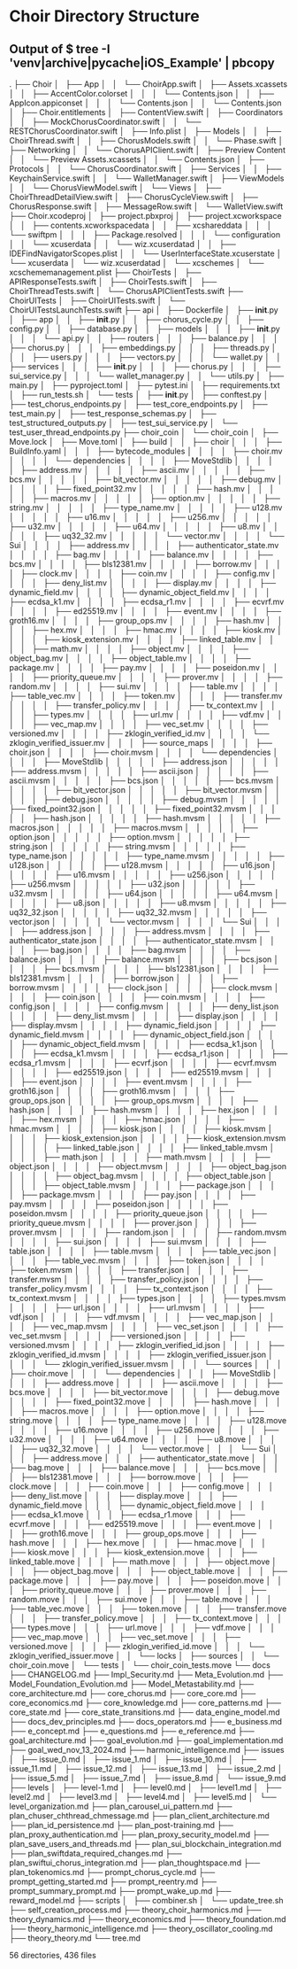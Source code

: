 # Choir Directory Structure
## Output of $ tree -I 'venv|archive|__pycache__|iOS_Example' | pbcopy

.
├── Choir
│   ├── App
│   │   └── ChoirApp.swift
│   ├── Assets.xcassets
│   │   ├── AccentColor.colorset
│   │   │   └── Contents.json
│   │   ├── AppIcon.appiconset
│   │   │   └── Contents.json
│   │   └── Contents.json
│   ├── Choir.entitlements
│   ├── ContentView.swift
│   ├── Coordinators
│   │   ├── MockChorusCoordinator.swift
│   │   └── RESTChorusCoordinator.swift
│   ├── Info.plist
│   ├── Models
│   │   ├── ChoirThread.swift
│   │   ├── ChorusModels.swift
│   │   └── Phase.swift
│   ├── Networking
│   │   └── ChorusAPIClient.swift
│   ├── Preview Content
│   │   └── Preview Assets.xcassets
│   │       └── Contents.json
│   ├── Protocols
│   │   └── ChorusCoordinator.swift
│   ├── Services
│   │   ├── KeychainService.swift
│   │   └── WalletManager.swift
│   ├── ViewModels
│   │   └── ChorusViewModel.swift
│   └── Views
│       ├── ChoirThreadDetailView.swift
│       ├── ChorusCycleView.swift
│       ├── ChorusResponse.swift
│       ├── MessageRow.swift
│       └── WalletView.swift
├── Choir.xcodeproj
│   ├── project.pbxproj
│   ├── project.xcworkspace
│   │   ├── contents.xcworkspacedata
│   │   ├── xcshareddata
│   │   │   └── swiftpm
│   │   │       ├── Package.resolved
│   │   │       └── configuration
│   │   └── xcuserdata
│   │       └── wiz.xcuserdatad
│   │           ├── IDEFindNavigatorScopes.plist
│   │           └── UserInterfaceState.xcuserstate
│   └── xcuserdata
│       └── wiz.xcuserdatad
│           └── xcschemes
│               └── xcschememanagement.plist
├── ChoirTests
│   ├── APIResponseTests.swift
│   ├── ChoirTests.swift
│   ├── ChoirThreadTests.swift
│   └── ChorusAPIClientTests.swift
├── ChoirUITests
│   ├── ChoirUITests.swift
│   └── ChoirUITestsLaunchTests.swift
├── api
│   ├── Dockerfile
│   ├── __init__.py
│   ├── app
│   │   ├── __init__.py
│   │   ├── chorus_cycle.py
│   │   ├── config.py
│   │   ├── database.py
│   │   ├── models
│   │   │   ├── __init__.py
│   │   │   └── api.py
│   │   ├── routers
│   │   │   ├── balance.py
│   │   │   ├── chorus.py
│   │   │   ├── embeddings.py
│   │   │   ├── threads.py
│   │   │   ├── users.py
│   │   │   ├── vectors.py
│   │   │   └── wallet.py
│   │   ├── services
│   │   │   ├── __init__.py
│   │   │   ├── chorus.py
│   │   │   ├── sui_service.py
│   │   │   └── wallet_manager.py
│   │   └── utils.py
│   ├── main.py
│   ├── pyproject.toml
│   ├── pytest.ini
│   ├── requirements.txt
│   ├── run_tests.sh
│   └── tests
│       ├── __init__.py
│       ├── conftest.py
│       ├── test_chorus_endpoints.py
│       ├── test_core_endpoints.py
│       ├── test_main.py
│       ├── test_response_schemas.py
│       ├── test_structured_outputs.py
│       ├── test_sui_service.py
│       └── test_user_thread_endpoints.py
├── choir_coin
│   └── choir_coin
│       ├── Move.lock
│       ├── Move.toml
│       ├── build
│       │   ├── choir
│       │   │   ├── BuildInfo.yaml
│       │   │   ├── bytecode_modules
│       │   │   │   ├── choir.mv
│       │   │   │   └── dependencies
│       │   │   │       ├── MoveStdlib
│       │   │   │       │   ├── address.mv
│       │   │   │       │   ├── ascii.mv
│       │   │   │       │   ├── bcs.mv
│       │   │   │       │   ├── bit_vector.mv
│       │   │   │       │   ├── debug.mv
│       │   │   │       │   ├── fixed_point32.mv
│       │   │   │       │   ├── hash.mv
│       │   │   │       │   ├── macros.mv
│       │   │   │       │   ├── option.mv
│       │   │   │       │   ├── string.mv
│       │   │   │       │   ├── type_name.mv
│       │   │   │       │   ├── u128.mv
│       │   │   │       │   ├── u16.mv
│       │   │   │       │   ├── u256.mv
│       │   │   │       │   ├── u32.mv
│       │   │   │       │   ├── u64.mv
│       │   │   │       │   ├── u8.mv
│       │   │   │       │   ├── uq32_32.mv
│       │   │   │       │   └── vector.mv
│       │   │   │       └── Sui
│       │   │   │           ├── address.mv
│       │   │   │           ├── authenticator_state.mv
│       │   │   │           ├── bag.mv
│       │   │   │           ├── balance.mv
│       │   │   │           ├── bcs.mv
│       │   │   │           ├── bls12381.mv
│       │   │   │           ├── borrow.mv
│       │   │   │           ├── clock.mv
│       │   │   │           ├── coin.mv
│       │   │   │           ├── config.mv
│       │   │   │           ├── deny_list.mv
│       │   │   │           ├── display.mv
│       │   │   │           ├── dynamic_field.mv
│       │   │   │           ├── dynamic_object_field.mv
│       │   │   │           ├── ecdsa_k1.mv
│       │   │   │           ├── ecdsa_r1.mv
│       │   │   │           ├── ecvrf.mv
│       │   │   │           ├── ed25519.mv
│       │   │   │           ├── event.mv
│       │   │   │           ├── groth16.mv
│       │   │   │           ├── group_ops.mv
│       │   │   │           ├── hash.mv
│       │   │   │           ├── hex.mv
│       │   │   │           ├── hmac.mv
│       │   │   │           ├── kiosk.mv
│       │   │   │           ├── kiosk_extension.mv
│       │   │   │           ├── linked_table.mv
│       │   │   │           ├── math.mv
│       │   │   │           ├── object.mv
│       │   │   │           ├── object_bag.mv
│       │   │   │           ├── object_table.mv
│       │   │   │           ├── package.mv
│       │   │   │           ├── pay.mv
│       │   │   │           ├── poseidon.mv
│       │   │   │           ├── priority_queue.mv
│       │   │   │           ├── prover.mv
│       │   │   │           ├── random.mv
│       │   │   │           ├── sui.mv
│       │   │   │           ├── table.mv
│       │   │   │           ├── table_vec.mv
│       │   │   │           ├── token.mv
│       │   │   │           ├── transfer.mv
│       │   │   │           ├── transfer_policy.mv
│       │   │   │           ├── tx_context.mv
│       │   │   │           ├── types.mv
│       │   │   │           ├── url.mv
│       │   │   │           ├── vdf.mv
│       │   │   │           ├── vec_map.mv
│       │   │   │           ├── vec_set.mv
│       │   │   │           ├── versioned.mv
│       │   │   │           ├── zklogin_verified_id.mv
│       │   │   │           └── zklogin_verified_issuer.mv
│       │   │   ├── source_maps
│       │   │   │   ├── choir.json
│       │   │   │   ├── choir.mvsm
│       │   │   │   └── dependencies
│       │   │   │       ├── MoveStdlib
│       │   │   │       │   ├── address.json
│       │   │   │       │   ├── address.mvsm
│       │   │   │       │   ├── ascii.json
│       │   │   │       │   ├── ascii.mvsm
│       │   │   │       │   ├── bcs.json
│       │   │   │       │   ├── bcs.mvsm
│       │   │   │       │   ├── bit_vector.json
│       │   │   │       │   ├── bit_vector.mvsm
│       │   │   │       │   ├── debug.json
│       │   │   │       │   ├── debug.mvsm
│       │   │   │       │   ├── fixed_point32.json
│       │   │   │       │   ├── fixed_point32.mvsm
│       │   │   │       │   ├── hash.json
│       │   │   │       │   ├── hash.mvsm
│       │   │   │       │   ├── macros.json
│       │   │   │       │   ├── macros.mvsm
│       │   │   │       │   ├── option.json
│       │   │   │       │   ├── option.mvsm
│       │   │   │       │   ├── string.json
│       │   │   │       │   ├── string.mvsm
│       │   │   │       │   ├── type_name.json
│       │   │   │       │   ├── type_name.mvsm
│       │   │   │       │   ├── u128.json
│       │   │   │       │   ├── u128.mvsm
│       │   │   │       │   ├── u16.json
│       │   │   │       │   ├── u16.mvsm
│       │   │   │       │   ├── u256.json
│       │   │   │       │   ├── u256.mvsm
│       │   │   │       │   ├── u32.json
│       │   │   │       │   ├── u32.mvsm
│       │   │   │       │   ├── u64.json
│       │   │   │       │   ├── u64.mvsm
│       │   │   │       │   ├── u8.json
│       │   │   │       │   ├── u8.mvsm
│       │   │   │       │   ├── uq32_32.json
│       │   │   │       │   ├── uq32_32.mvsm
│       │   │   │       │   ├── vector.json
│       │   │   │       │   └── vector.mvsm
│       │   │   │       └── Sui
│       │   │   │           ├── address.json
│       │   │   │           ├── address.mvsm
│       │   │   │           ├── authenticator_state.json
│       │   │   │           ├── authenticator_state.mvsm
│       │   │   │           ├── bag.json
│       │   │   │           ├── bag.mvsm
│       │   │   │           ├── balance.json
│       │   │   │           ├── balance.mvsm
│       │   │   │           ├── bcs.json
│       │   │   │           ├── bcs.mvsm
│       │   │   │           ├── bls12381.json
│       │   │   │           ├── bls12381.mvsm
│       │   │   │           ├── borrow.json
│       │   │   │           ├── borrow.mvsm
│       │   │   │           ├── clock.json
│       │   │   │           ├── clock.mvsm
│       │   │   │           ├── coin.json
│       │   │   │           ├── coin.mvsm
│       │   │   │           ├── config.json
│       │   │   │           ├── config.mvsm
│       │   │   │           ├── deny_list.json
│       │   │   │           ├── deny_list.mvsm
│       │   │   │           ├── display.json
│       │   │   │           ├── display.mvsm
│       │   │   │           ├── dynamic_field.json
│       │   │   │           ├── dynamic_field.mvsm
│       │   │   │           ├── dynamic_object_field.json
│       │   │   │           ├── dynamic_object_field.mvsm
│       │   │   │           ├── ecdsa_k1.json
│       │   │   │           ├── ecdsa_k1.mvsm
│       │   │   │           ├── ecdsa_r1.json
│       │   │   │           ├── ecdsa_r1.mvsm
│       │   │   │           ├── ecvrf.json
│       │   │   │           ├── ecvrf.mvsm
│       │   │   │           ├── ed25519.json
│       │   │   │           ├── ed25519.mvsm
│       │   │   │           ├── event.json
│       │   │   │           ├── event.mvsm
│       │   │   │           ├── groth16.json
│       │   │   │           ├── groth16.mvsm
│       │   │   │           ├── group_ops.json
│       │   │   │           ├── group_ops.mvsm
│       │   │   │           ├── hash.json
│       │   │   │           ├── hash.mvsm
│       │   │   │           ├── hex.json
│       │   │   │           ├── hex.mvsm
│       │   │   │           ├── hmac.json
│       │   │   │           ├── hmac.mvsm
│       │   │   │           ├── kiosk.json
│       │   │   │           ├── kiosk.mvsm
│       │   │   │           ├── kiosk_extension.json
│       │   │   │           ├── kiosk_extension.mvsm
│       │   │   │           ├── linked_table.json
│       │   │   │           ├── linked_table.mvsm
│       │   │   │           ├── math.json
│       │   │   │           ├── math.mvsm
│       │   │   │           ├── object.json
│       │   │   │           ├── object.mvsm
│       │   │   │           ├── object_bag.json
│       │   │   │           ├── object_bag.mvsm
│       │   │   │           ├── object_table.json
│       │   │   │           ├── object_table.mvsm
│       │   │   │           ├── package.json
│       │   │   │           ├── package.mvsm
│       │   │   │           ├── pay.json
│       │   │   │           ├── pay.mvsm
│       │   │   │           ├── poseidon.json
│       │   │   │           ├── poseidon.mvsm
│       │   │   │           ├── priority_queue.json
│       │   │   │           ├── priority_queue.mvsm
│       │   │   │           ├── prover.json
│       │   │   │           ├── prover.mvsm
│       │   │   │           ├── random.json
│       │   │   │           ├── random.mvsm
│       │   │   │           ├── sui.json
│       │   │   │           ├── sui.mvsm
│       │   │   │           ├── table.json
│       │   │   │           ├── table.mvsm
│       │   │   │           ├── table_vec.json
│       │   │   │           ├── table_vec.mvsm
│       │   │   │           ├── token.json
│       │   │   │           ├── token.mvsm
│       │   │   │           ├── transfer.json
│       │   │   │           ├── transfer.mvsm
│       │   │   │           ├── transfer_policy.json
│       │   │   │           ├── transfer_policy.mvsm
│       │   │   │           ├── tx_context.json
│       │   │   │           ├── tx_context.mvsm
│       │   │   │           ├── types.json
│       │   │   │           ├── types.mvsm
│       │   │   │           ├── url.json
│       │   │   │           ├── url.mvsm
│       │   │   │           ├── vdf.json
│       │   │   │           ├── vdf.mvsm
│       │   │   │           ├── vec_map.json
│       │   │   │           ├── vec_map.mvsm
│       │   │   │           ├── vec_set.json
│       │   │   │           ├── vec_set.mvsm
│       │   │   │           ├── versioned.json
│       │   │   │           ├── versioned.mvsm
│       │   │   │           ├── zklogin_verified_id.json
│       │   │   │           ├── zklogin_verified_id.mvsm
│       │   │   │           ├── zklogin_verified_issuer.json
│       │   │   │           └── zklogin_verified_issuer.mvsm
│       │   │   └── sources
│       │   │       ├── choir.move
│       │   │       └── dependencies
│       │   │           ├── MoveStdlib
│       │   │           │   ├── address.move
│       │   │           │   ├── ascii.move
│       │   │           │   ├── bcs.move
│       │   │           │   ├── bit_vector.move
│       │   │           │   ├── debug.move
│       │   │           │   ├── fixed_point32.move
│       │   │           │   ├── hash.move
│       │   │           │   ├── macros.move
│       │   │           │   ├── option.move
│       │   │           │   ├── string.move
│       │   │           │   ├── type_name.move
│       │   │           │   ├── u128.move
│       │   │           │   ├── u16.move
│       │   │           │   ├── u256.move
│       │   │           │   ├── u32.move
│       │   │           │   ├── u64.move
│       │   │           │   ├── u8.move
│       │   │           │   ├── uq32_32.move
│       │   │           │   └── vector.move
│       │   │           └── Sui
│       │   │               ├── address.move
│       │   │               ├── authenticator_state.move
│       │   │               ├── bag.move
│       │   │               ├── balance.move
│       │   │               ├── bcs.move
│       │   │               ├── bls12381.move
│       │   │               ├── borrow.move
│       │   │               ├── clock.move
│       │   │               ├── coin.move
│       │   │               ├── config.move
│       │   │               ├── deny_list.move
│       │   │               ├── display.move
│       │   │               ├── dynamic_field.move
│       │   │               ├── dynamic_object_field.move
│       │   │               ├── ecdsa_k1.move
│       │   │               ├── ecdsa_r1.move
│       │   │               ├── ecvrf.move
│       │   │               ├── ed25519.move
│       │   │               ├── event.move
│       │   │               ├── groth16.move
│       │   │               ├── group_ops.move
│       │   │               ├── hash.move
│       │   │               ├── hex.move
│       │   │               ├── hmac.move
│       │   │               ├── kiosk.move
│       │   │               ├── kiosk_extension.move
│       │   │               ├── linked_table.move
│       │   │               ├── math.move
│       │   │               ├── object.move
│       │   │               ├── object_bag.move
│       │   │               ├── object_table.move
│       │   │               ├── package.move
│       │   │               ├── pay.move
│       │   │               ├── poseidon.move
│       │   │               ├── priority_queue.move
│       │   │               ├── prover.move
│       │   │               ├── random.move
│       │   │               ├── sui.move
│       │   │               ├── table.move
│       │   │               ├── table_vec.move
│       │   │               ├── token.move
│       │   │               ├── transfer.move
│       │   │               ├── transfer_policy.move
│       │   │               ├── tx_context.move
│       │   │               ├── types.move
│       │   │               ├── url.move
│       │   │               ├── vdf.move
│       │   │               ├── vec_map.move
│       │   │               ├── vec_set.move
│       │   │               ├── versioned.move
│       │   │               ├── zklogin_verified_id.move
│       │   │               └── zklogin_verified_issuer.move
│       │   └── locks
│       ├── sources
│       │   └── choir_coin.move
│       └── tests
│           └── choir_coin_tests.move
└── docs
    ├── CHANGELOG.md
    ├── Impl_Security.md
    ├── Meta_Evolution.md
    ├── Model_Foundation_Evolution.md
    ├── Model_Metastability.md
    ├── core_architecture.md
    ├── core_chorus.md
    ├── core_core.md
    ├── core_economics.md
    ├── core_knowledge.md
    ├── core_patterns.md
    ├── core_state.md
    ├── core_state_transitions.md
    ├── data_engine_model.md
    ├── docs_dev_principles.md
    ├── docs_operators.md
    ├── e_business.md
    ├── e_concept.md
    ├── e_questions.md
    ├── e_reference.md
    ├── goal_architecture.md
    ├── goal_evolution.md
    ├── goal_implementation.md
    ├── goal_wed_nov_13_2024.md
    ├── harmonic_intelligence.md
    ├── issues
    │   ├── issue_0.md
    │   ├── issue_1.md
    │   ├── issue_10.md
    │   ├── issue_11.md
    │   ├── issue_12.md
    │   ├── issue_13.md
    │   ├── issue_2.md
    │   ├── issue_5.md
    │   ├── issue_7.md
    │   ├── issue_8.md
    │   └── issue_9.md
    ├── levels
    │   ├── level-1.md
    │   ├── level0.md
    │   ├── level1.md
    │   ├── level2.md
    │   ├── level3.md
    │   ├── level4.md
    │   ├── level5.md
    │   └── level_organization.md
    ├── plan_carousel_ui_pattern.md
    ├── plan_chuser_chthread_chmessage.md
    ├── plan_client_architecture.md
    ├── plan_id_persistence.md
    ├── plan_post-training.md
    ├── plan_proxy_authentication.md
    ├── plan_proxy_security_model.md
    ├── plan_save_users_and_threads.md
    ├── plan_sui_blockchain_integration.md
    ├── plan_swiftdata_required_changes.md
    ├── plan_swiftui_chorus_integration.md
    ├── plan_thoughtspace.md
    ├── plan_tokenomics.md
    ├── prompt_chorus_cycle.md
    ├── prompt_getting_started.md
    ├── prompt_reentry.md
    ├── prompt_summary_prompt.md
    ├── prompt_wake_up.md
    ├── reward_model.md
    ├── scripts
    │   ├── combiner.sh
    │   └── update_tree.sh
    ├── self_creation_process.md
    ├── theory_choir_harmonics.md
    ├── theory_dynamics.md
    ├── theory_economics.md
    ├── theory_foundation.md
    ├── theory_harmonic_intelligence.md
    ├── theory_oscillator_cooling.md
    ├── theory_theory.md
    └── tree.md

56 directories, 436 files
